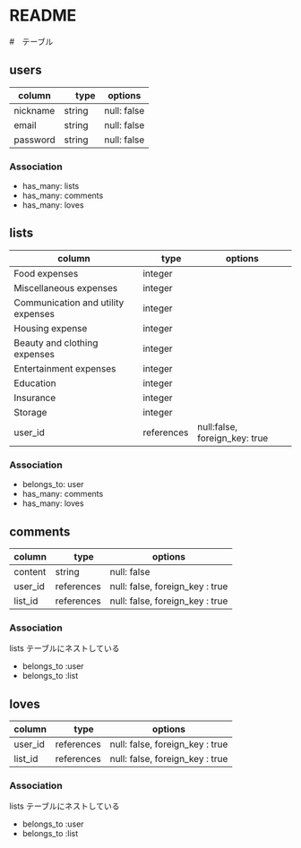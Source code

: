 # README

#　テーブル

## users

| column   | 　 type | options     |
| -------- | ------- | ----------- |
| nickname | string  | null: false |
| email    | string  | null: false |
| password | string  | null: false |

### Association

- has_many: lists
- has_many: comments
- has_many: loves

## lists

| column                             | 　 type    | options                       |
| ---------------------------------- | ---------- | ----------------------------- |
| Food expenses                      | integer    |                               |
| Miscellaneous expenses             | integer    |                               |
| Communication and utility expenses | integer    |                               |
| Housing expense                    | integer    |                               |
| Beauty and clothing expenses       | integer    |                               |
| Entertainment expenses             | integer    |                               |
| Education                          | integer    |                               |
| Insurance                          | integer    |                               |
| Storage                            | integer    |                               |
| user_id                            | references | null:false, foreign_key: true |

### Association

- belongs_to: user
- has_many: comments
- has_many: loves

## comments

| column  | 　 type    | options                         |
| ------- | ---------- | ------------------------------- |
| content | string     | null: false                     |
| user_id | references | null: false, foreign_key : true |
| list_id | references | null: false, foreign_key : true |

### Association

lists テーブルにネストしている

- belongs_to :user
- belongs_to :list

## loves

| column  | 　 type    | options                         |
| ------- | ---------- | ------------------------------- |
| user_id | references | null: false, foreign_key : true |
| list_id | references | null: false, foreign_key : true |

### Association

lists テーブルにネストしている

- belongs_to :user
- belongs_to :list
